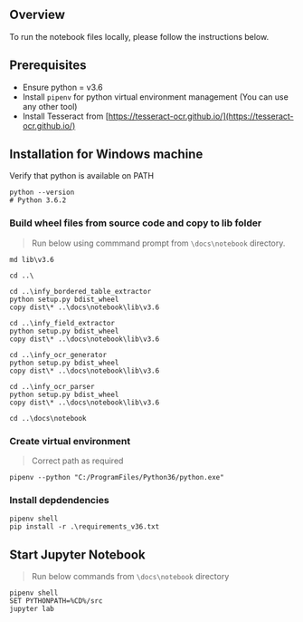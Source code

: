 ## Overview

To run the notebook files locally, please follow the instructions below. 

## Prerequisites 

- Ensure python = v3.6
- Install `pipenv` for python virtual environment management (You can use any other tool)
- Install Tesseract from [https://tesseract-ocr.github.io/](https://tesseract-ocr.github.io/)

## Installation for Windows machine

Verify that python is available on PATH

```dos
python --version
# Python 3.6.2
```

### Build wheel files from source code and copy to lib folder

> Run below using commmand prompt from `\docs\notebook` directory.


```dos
md lib\v3.6

cd ..\

cd ..\infy_bordered_table_extractor
python setup.py bdist_wheel
copy dist\* ..\docs\notebook\lib\v3.6

cd ..\infy_field_extractor
python setup.py bdist_wheel
copy dist\* ..\docs\notebook\lib\v3.6

cd ..\infy_ocr_generator
python setup.py bdist_wheel
copy dist\* ..\docs\notebook\lib\v3.6

cd ..\infy_ocr_parser
python setup.py bdist_wheel
copy dist\* ..\docs\notebook\lib\v3.6

cd ..\docs\notebook
```

### Create virtual environment

> Correct path as required

```dos
pipenv --python "C:/ProgramFiles/Python36/python.exe"
```

### Install depdendencies

```dos
pipenv shell
pip install -r .\requirements_v36.txt
```

## Start Jupyter Notebook

> Run below commands from `\docs\notebook` directory

```dos
pipenv shell
SET PYTHONPATH=%CD%/src
jupyter lab
```
